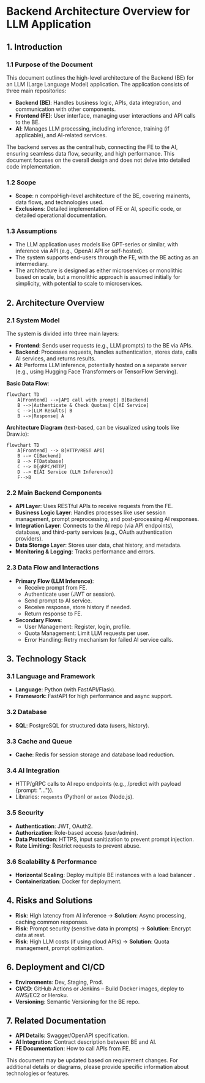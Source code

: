 # Backend Architecture Overview for LLM Application

## 1. Introduction
### 1.1 Purpose of the Document
This document outlines the high-level architecture of the Backend (BE) for an LLM (Large Language Model) application. The application consists of three main repositories:
- **Backend (BE)**: Handles business logic, APIs, data integration, and communication with other components.
- **Frontend (FE)**: User interface, managing user interactions and API calls to the BE.
- **AI**: Manages LLM processing, including inference, training (if applicable), and AI-related services.

The backend serves as the central hub, connecting the FE to the AI, ensuring seamless data flow, security, and high performance. This document focuses on the overall design and does not delve into detailed code implementation.

### 1.2 Scope
- **Scope**: n compoHigh-level architecture of the BE, covering mainents, data flows, and technologies used.
- **Exclusions**: Detailed implementation of FE or AI, specific code, or detailed operational documentation.

### 1.3 Assumptions
- The LLM application uses models like GPT-series or similar, with inference via API (e.g., OpenAI API or self-hosted).
- The system supports end-users through the FE, with the BE acting as an intermediary.
- The architecture is designed as either microservices or monolithic based on scale, but a monolithic approach is assumed initially for simplicity, with potential to scale to microservices.

## 2. Architecture Overview
### 2.1 System Model
The system is divided into three main layers:
- **Frontend**: Sends user requests (e.g., LLM prompts) to the BE via APIs.
- **Backend**: Processes requests, handles authentication, stores data, calls AI services, and returns results.
- **AI**: Performs LLM inference, potentially hosted on a separate server (e.g., using Hugging Face Transformers or TensorFlow Serving).

**Basic Data Flow**:
```mermaid
flowchart TD
    A[Frontend] -->|API call with prompt| B[Backend]
    B -->|Authenticate & Check Quotas| C[AI Service]
    C -->|LLM Results| B
    B -->|Response| A
```
**Architecture Diagram** (text-based, can be visualized using tools like Draw.io):

```mermaid
flowchart TD
    A[Frontend] --> B[HTTP/REST API]
    B --> C[Backend]
    B --> F[Database]
    C --> D[gRPC/HTTP]
    D --> E[AI Service (LLM Inference)]
    F-->B
```

### 2.2 Main Backend Components
- **API Layer**: Uses RESTful APIs to receive requests from the FE.
- **Business Logic Layer**: Handles processes like user session management, prompt preprocessing, and post-processing AI responses.
- **Integration Layer**: Connects to the AI repo (via API endpoints), database, and third-party services (e.g., OAuth authentication providers).
- **Data Storage Layer**: Stores user data, chat history, and metadata.
- **Monitoring & Logging**: Tracks performance and errors.

### 2.3 Data Flow and Interactions
- **Primary Flow (LLM Inference)**:
  - Receive prompt from FE.
  - Authenticate user (JWT or session).
  - Send prompt to AI service.
  - Receive response, store history if needed.
  - Return response to FE.
- **Secondary Flows**:
  - User Management: Register, login, profile.
  - Quota Management: Limit LLM requests per user.
  - Error Handling: Retry mechanism for failed AI service calls.

## 3. Technology Stack
### 3.1 Language and Framework
- **Language**: Python (with FastAPI/Flask).
- **Framework**: FastAPI for high performance and async support.

### 3.2 Database
- **SQL**: PostgreSQL for structured data (users, history).

### 3.3 Cache and Queue
- **Cache**: Redis for session storage and database load reduction.

### 3.4 AI Integration
- HTTP/gRPC calls to AI repo endpoints (e.g., /predict with payload {prompt: "..."}).
- Libraries: `requests` (Python) or `axios` (Node.js).

### 3.5 Security
- **Authentication**: JWT, OAuth2.
- **Authorization**: Role-based access (user/admin).
- **Data Protection**: HTTPS, input sanitization to prevent prompt injection.
- **Rate Limiting**: Restrict requests to prevent abuse.

### 3.6 Scalability & Performance
- **Horizontal Scaling**: Deploy multiple BE instances with a load balancer .
- **Containerization**: Docker for deployment.

## 4. Risks and Solutions
- **Risk**: High latency from AI inference → **Solution**: Async processing, caching common responses.
- **Risk**: Prompt security (sensitive data in prompts) → **Solution**: Encrypt data at rest.
- **Risk**: High LLM costs (if using cloud APIs) → **Solution**: Quota management, prompt optimization.

## 6. Deployment and CI/CD
- **Environments**: Dev, Staging, Prod.
- **CI/CD**: GitHub Actions or Jenkins – Build Docker images, deploy to AWS/EC2 or Heroku.
- **Versioning**: Semantic Versioning for the BE repo.

## 7. Related Documentation
- **API Details**: Swagger/OpenAPI specification.
- **AI Integration**: Contract description between BE and AI.
- **FE Documentation**: How to call APIs from FE.

This document may be updated based on requirement changes. For additional details or diagrams, please provide specific information about technologies or features.